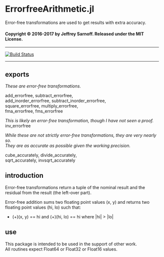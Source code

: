 # ErrorfreeArithmetic.jl
Error-free transformations are used to get results with extra accuracy.


#### Copyright © 2016-2017 by Jeffrey Sarnoff.  Released under the MIT License.

-----

[![Build Status](https://travis-ci.org/JeffreySarnoff/ErrorfreeArithmetic.jl.svg?branch=master)](https://travis-ci.org/JeffreySarnoff/ErrorfreeArithmetic.jl)

-----

## exports

*These are error-free transformations.*    

add_errorfree, subtract_errorfree,   
add_inorder_errorfree, subtract_inorder_errorfree,    
square_errorfree,  multiply_errorfree,    
fma_errorfree, fms_errorfree

*This is likely an error-free transformation, though I have not seen a proof.*    
inv_errorfree 

*While these are not strictly error-free transformations, they are very nearly so.*    
*They are as accurate as possible given the working precision.*  

cube_accurately, divide_accurately,    
sqrt_accurately, invsqrt_accurately    

## introduction

Error-free transformations return a tuple of the nominal result and the residual from the result (the left-over part).    

Error-free addition sums two floating point values (x, y) and returns two floating point values (hi, lo) such that:    
* (+)(x, y) == hi  and  (+)(hi, lo) == hi where |hi| > |lo|


## use

This package is intended to be used in the support of other work.    
All routines expect Float64 or Float32 or Float16 values.

